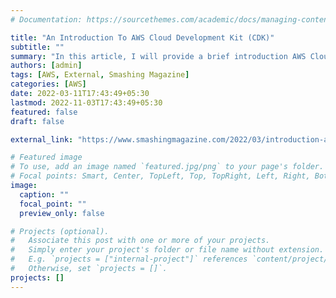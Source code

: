 ```yaml
---
# Documentation: https://sourcethemes.com/academic/docs/managing-content/

title: "An Introduction To AWS Cloud Development Kit (CDK)"
subtitle: ""
summary: "In this article, I will provide a brief introduction AWS Cloud Development Kit (CDK) which is increasingly becoming a popular tool for managing AWS-based infrastructure. We’ll take a closer look into CDK concepts, and then how to use the AWS CDK toolkit to deploy a sample application to an AWS account."
authors: [admin]
tags: [AWS, External, Smashing Magazine]
categories: [AWS]
date: 2022-03-11T17:43:49+05:30
lastmod: 2022-11-03T17:43:49+05:30
featured: false
draft: false

external_link: "https://www.smashingmagazine.com/2022/03/introduction-aws-cloud-development-kit/"

# Featured image
# To use, add an image named `featured.jpg/png` to your page's folder.
# Focal points: Smart, Center, TopLeft, Top, TopRight, Left, Right, BottomLeft, Bottom, BottomRight.
image:
  caption: ""
  focal_point: ""
  preview_only: false

# Projects (optional).
#   Associate this post with one or more of your projects.
#   Simply enter your project's folder or file name without extension.
#   E.g. `projects = ["internal-project"]` references `content/project/deep-learning/index.md`.
#   Otherwise, set `projects = []`.
projects: []
---
```

